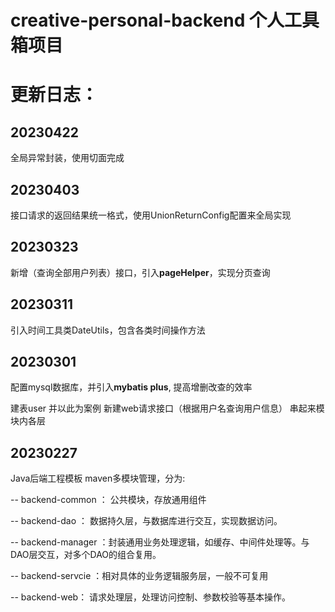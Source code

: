 # creative-personal-backend 个人工具箱项目

# 更新日志：




## 20230422
全局异常封装，使用切面完成


## 20230403
接口请求的返回结果统一格式，使用UnionReturnConfig配置来全局实现


## 20230323
新增（查询全部用户列表）接口，引入**pageHelper**，实现分页查询


## 20230311
引入时间工具类DateUtils，包含各类时间操作方法


## 20230301
配置mysql数据库，并引入**mybatis plus**, 提高增删改查的效率  

建表user 并以此为案例 新建web请求接口（根据用户名查询用户信息） 串起来模块内各层


## 20230227 

Java后端工程模板  maven多模块管理，分为:

-- backend-common ： 公共模块，存放通用组件

-- backend-dao ： 数据持久层，与数据库进行交互，实现数据访问。

-- backend-manager ：封装通用业务处理逻辑，如缓存、中间件处理等。与DAO层交互，对多个DAO的组合复用。

-- backend-servcie ：相对具体的业务逻辑服务层，一般不可复用

-- backend-web： 请求处理层，处理访问控制、参数校验等基本操作。




